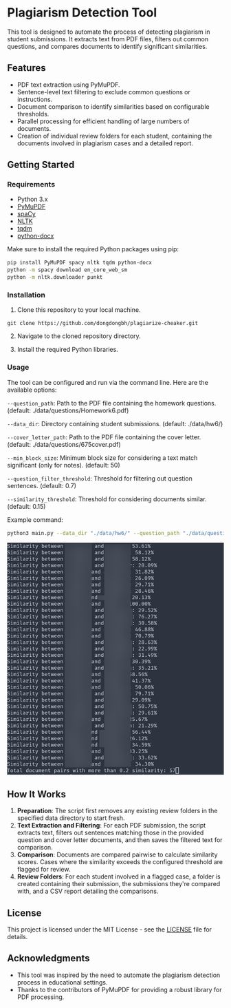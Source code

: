# Plagiarism Detection Tool

This tool is designed to automate the process of detecting plagiarism in student submissions. It extracts text from PDF files, filters out common questions, and compares documents to identify significant similarities.

## Features

- PDF text extraction using PyMuPDF.
- Sentence-level text filtering to exclude common questions or instructions.
- Document comparison to identify similarities based on configurable thresholds.
- Parallel processing for efficient handling of large numbers of documents.
- Creation of individual review folders for each student, containing the documents involved in plagiarism cases and a detailed report.

## Getting Started

### Requirements

- Python 3.x
- [PyMuPDF](https://pypi.org/project/PyMuPDF/)
- [spaCy](https://spacy.io/)
- [NLTK](https://www.nltk.org/)
- [tqdm](https://tqdm.github.io/)
- [python-docx](https://pypi.org/project/python-docx//)

Make sure to install the required Python packages using pip:

```bash
pip install PyMuPDF spacy nltk tqdm python-docx
python -m spacy download en_core_web_sm
python -m nltk.downloader punkt
```

### Installation

1. Clone this repository to your local machine.

```
git clone https://github.com/dongdongbh/plagiarize-cheaker.git
```

2. Navigate to the cloned repository directory.

3. Install the required Python libraries.


### Usage

The tool can be configured and run via the command line. Here are the available options:

`--question_path`: Path to the PDF file containing the homework questions. (default: ./data/questions/Homework6.pdf)

`--data_dir`: Directory containing student submissions. (default: ./data/hw6/)

`--cover_letter_path`: Path to the PDF file containing the cover letter. (default: ./data/questions/675cover.pdf)

`--min_block_size`: Minimum block size for considering a text match significant (only for notes). (default: 50)

`--question_filter_threshold`: Threshold for filtering out question sentences. (default: 0.7)

`--similarity_threshold`: Threshold for considering documents similar. (default: 0.15)

Example command:

```bash
python3 main.py --data_dir "./data/hw6/" --question_path "./data/questions/Homework6.pdf" --cover_letter_path "./data/questions/675cover.pdf"
```

![Result](./img/result.png "Result of similarity comparison between PDF documents")

## How It Works
1. **Preparation**: The script first removes any existing review folders in the specified data directory to start fresh.
2. **Text Extraction and Filtering**: For each PDF submission, the script extracts text, filters out sentences matching those in the provided question and cover letter documents, and then saves the filtered text for comparison.
3. **Comparison**: Documents are compared pairwise to calculate similarity scores. Cases where the similarity exceeds the configured threshold are flagged for review.
4. **Review Folders**: For each student involved in a flagged case, a folder is created containing their submission, the submissions they're compared with, and a CSV report detailing the comparisons.

## License

This project is licensed under the MIT License - see the [LICENSE](LICENSE) file for details.

## Acknowledgments

- This tool was inspired by the need to automate the plagiarism detection process in educational settings.
- Thanks to the contributors of PyMuPDF for providing a robust library for PDF processing.

